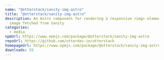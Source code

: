 ```yaml
---
name: "@otterstack/sanity-img-astro"
title: "@otterstack/sanity-img-astro"
description: An Astro component for rendering a responsive <img> element for an
  image fetched from Sanity
categories:
  - media
npmUrl: https://www.npmjs.com/package/@otterstack/sanity-img-astro
repoUrl: https://github.com/otterdev-io/otterstack
homepageUrl: https://www.npmjs.com/package/@otterstack/sanity-img-astro
downloads: 55
---
```

